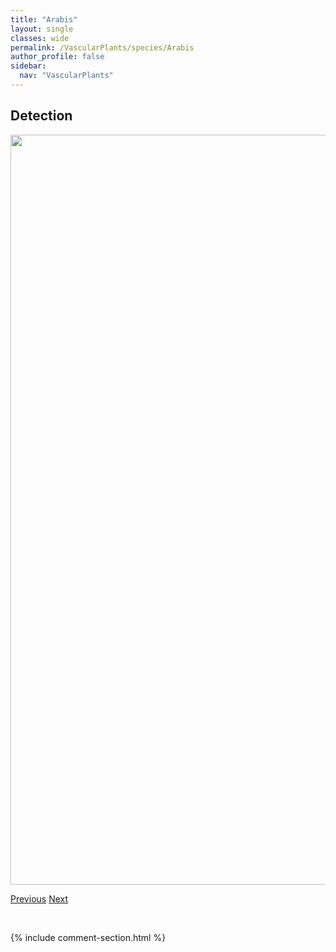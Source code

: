 ```yaml
---
title: "Arabis"
layout: single
classes: wide
permalink: /VascularPlants/species/Arabis
author_profile: false
sidebar:
  nav: "VascularPlants"
---
```


<h2>Detection</h2>

<a href="https://drive.google.com/uc?export=view&id=1A6FjZ0UmxvZuefRamgweRdUAanosIYqX">
<img src="https://drive.google.com/uc?export=view&id=1A6FjZ0UmxvZuefRamgweRdUAanosIYqX" height = "1200" width = "800">
</a>


<a href="/DevelopmentWebsite/VascularPlants/species/ArabidopsisLyrata" class="pagination--pager" title="Arabidopsis lyrata">Previous</a> <a href="/DevelopmentWebsite/VascularPlants/species/ArabisNuttallii" class="pagination--pager" title="Arabis nuttallii">Next</a>

<p>&nbsp;</p>

{% include comment-section.html %}
